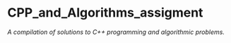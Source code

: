 # CPP_and_Algorithms_assigment

*A compilation of solutions to C++ programming and algorithmic problems.*
